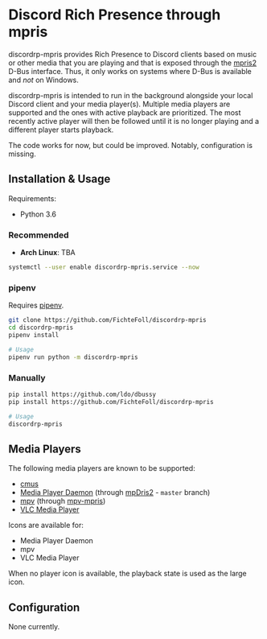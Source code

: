 # Discord Rich Presence through mpris

discordrp-mpris provides Rich Presence to Discord clients
based on music or other media that you are playing
and that is exposed through the [mpris2][] D-Bus interface.
Thus, it only works on systems where D-Bus is available
and *not* on Windows.

discordrp-mpris is intended to run in the background
alongside your local Discord client
and your media player(s).
Multiple media players are supported
and the ones with active playback are prioritized.
The most recently active player will then be followed
until it is no longer playing
and a different player starts playback.

The code works for now,
but could be improved.
Notably, configuration is missing.


## Installation & Usage

Requirements:

- Python 3.6

### Recommended

- **Arch Linux**: TBA

```sh
systemctl --user enable discordrp-mpris.service --now
```

### pipenv

Requires [pipenv][].

```sh
git clone https://github.com/FichteFoll/discordrp-mpris
cd discordrp-mpris
pipenv install

# Usage
pipenv run python -m discordrp-mpris
```

### Manually

```sh
pip install https://github.com/ldo/dbussy
pip install https://github.com/FichteFoll/discordrp-mpris

# Usage
discordrp-mpris
```


## Media Players

The following media players are known to be supported:

- [cmus][]
- [Media Player Daemon][mpd] (through [mpDris2][] - `master` branch)
- [mpv][] (through [mpv-mpris][])
- [VLC Media Player][vlc]

Icons are available for:

- Media Player Daemon
- mpv
- VLC Media Player

When no player icon is available,
the playback state is used as the large icon.

## Configuration

None currently.


<!-- Links -->

[mpris2]: https://specifications.freedesktop.org/mpris-spec/2.2/
[pipenv]: https://docs.pipenv.org/
[cmus]: https://cmus.github.io/
[mpd]: https://musicpd.org/
[mpDris2]: https://github.com/eonpatapon/mpDris2
[mpv]: https://mpv.io/
[mpv-mpris]: https://github.com/hoyon/mpv-mpris
[vlc]: https://www.videolan.org/vlc/
